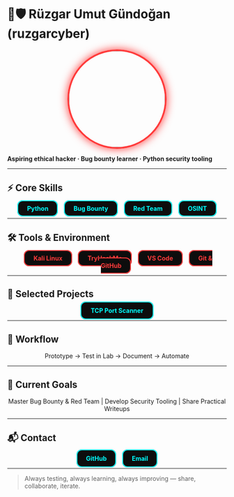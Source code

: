 # 🔴🛡️ Rüzgar Umut Gündoğan (ruzgarcyber)

<p align="center">
<img src="https://media2.giphy.com/media/v1.Y2lkPTc5MGI3NjExYjI0Y3h3cWdkZTVxcDBnbHltZ3g3cmF3NTFkdWZod3J6M2RheThrdCZlcD12MV9pbnRlcm5hbF9naWZfYnlfaWQmY3Q9Zw/fmkYSBlJt3XjNF6p9c/giphy.gif" width="220" style="border-radius:50%; border:4px solid #ff3b3b; box-shadow:0 0 20px #ff3b3b;" />
</p>

**Aspiring ethical hacker · Bug bounty learner · Python security tooling**  

---

## ⚡ Core Skills
<p align="center">
<a href="#" style="margin:5px; padding:8px 20px; border-radius:12px; background-color:var(--bg-color,#0d0d0d); color:var(--text-color,#00ffff); border:2px solid var(--text-color,#00ffff); text-decoration:none; font-weight:bold; transition:0.2s;">Python</a>
<a href="#" style="margin:5px; padding:8px 20px; border-radius:12px; background-color:var(--bg-color,#0d0d0d); color:var(--text-color,#00ffff); border:2px solid var(--text-color,#00ffff); text-decoration:none; font-weight:bold; transition:0.2s;">Bug Bounty</a>
<a href="#" style="margin:5px; padding:8px 20px; border-radius:12px; background-color:var(--bg-color,#0d0d0d); color:var(--text-color,#00ffff); border:2px solid var(--text-color,#00ffff); text-decoration:none; font-weight:bold; transition:0.2s;">Red Team</a>
<a href="#" style="margin:5px; padding:8px 20px; border-radius:12px; background-color:var(--bg-color,#0d0d0d); color:var(--text-color,#00ffff); border:2px solid var(--text-color,#00ffff); text-decoration:none; font-weight:bold; transition:0.2s;">OSINT</a>
</p>

---

## 🛠 Tools & Environment
<p align="center">
<a href="#" style="margin:5px; padding:8px 20px; border-radius:12px; background-color:var(--bg-color,#0d0d0d); color:var(--accent-color,#ff3b3b); border:2px solid var(--accent-color,#ff3b3b); text-decoration:none; font-weight:bold; transition:0.2s;">Kali Linux</a>
<a href="#" style="margin:5px; padding:8px 20px; border-radius:12px; background-color:var(--bg-color,#0d0d0d); color:var(--accent-color,#ff3b3b); border:2px solid var(--accent-color,#ff3b3b); text-decoration:none; font-weight:bold; transition:0.2s;">TryHackMe</a>
<a href="#" style="margin:5px; padding:8px 20px; border-radius:12px; background-color:var(--bg-color,#0d0d0d); color:var(--accent-color,#ff3b3b); border:2px solid var(--accent-color,#ff3b3b); text-decoration:none; font-weight:bold; transition:0.2s;">VS Code</a>
<a href="#" style="margin:5px; padding:8px 20px; border-radius:12px; background-color:var(--bg-color,#0d0d0d); color:var(--accent-color,#ff3b3b); border:2px solid var(--accent-color,#ff3b3b); text-decoration:none; font-weight:bold; transition:0.2s;">Git & GitHub</a>
</p>

---

## 📂 Selected Projects
<p align="center">
<a href="https://github.com/ruzgarcyber/tcp-port-scanner" style="margin:5px; padding:10px 22px; border-radius:12px; background-color:var(--bg-color,#0d0d0d); color:var(--text-color,#00ffff); border:2px solid var(--text-color,#00ffff); text-decoration:none; font-weight:bold; transition:0.2s;">TCP Port Scanner</a>
</p>

---

## 🔹 Workflow
<p align="center">
Prototype → Test in Lab → Document → Automate
</p>

---

## 🎯 Current Goals
<p align="center">
Master Bug Bounty & Red Team | Develop Security Tooling | Share Practical Writeups
</p>

---

## 📬 Contact
<p align="center">
<a href="https://github.com/ruzgarcyber" style="margin:5px; padding:10px 20px; border-radius:12px; background-color:var(--bg-color,#0d0d0d); color:var(--text-color,#00ffff); border:2px solid var(--text-color,#00ffff); text-decoration:none; font-weight:bold; transition:0.2s;">GitHub</a>
<a href="mailto:ruzgaru.gundogan00@gmail.com" style="margin:5px; padding:10px 20px; border-radius:12px; background-color:var(--bg-color,#0d0d0d); color:var(--text-color,#00ffff); border:2px solid var(--text-color,#00ffff); text-decoration:none; font-weight:bold; transition:0.2s;">Email</a>
</p>

---

> Always testing, always learning, always improving — share, collaborate, iterate.
